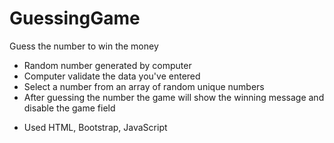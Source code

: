 # GuessingGame
Guess the number to win the money 

- Random  number generated by computer 
- Computer validate the data you've entered
- Select a number from an array of  random unique numbers 
- After guessing the number the game will show the winning message and  disable the game field   

* Used HTML, Bootstrap, JavaScript
